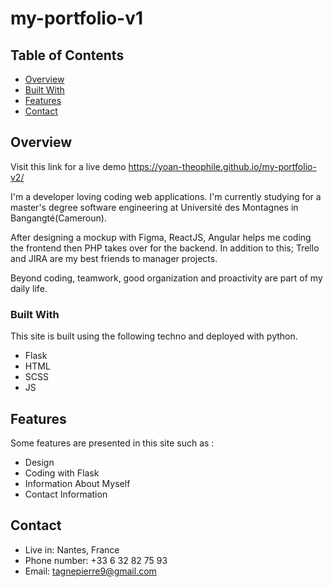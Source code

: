 # my-portfolio-v1

## Table of Contents

- [Overview](#overview)
- [Built With](#built-with)
- [Features](#features)
- [Contact](#contact)

## Overview

<!-- TODO: Add a screenshot of the live project. -->

<!-- TODO: UPDATE LINK FOR LIVE DEMO -->
Visit this link for a live demo <https://yoan-theophile.github.io/my-portfolio-v2/>

I'm a developer loving coding web applications. I'm currently studying for a master's degree software engineering at Université des Montagnes in Bangangté(Cameroun).

After designing a mockup with Figma, ReactJS, Angular helps me coding the frontend then PHP takes over for the backend. In addition to this; Trello and JIRA are my best friends to manager projects.

Beyond coding, teamwork, good organization and proactivity are part of my daily life.

### Built With

<!-- TODO: UPDATE THE TECHNO USED FOR DEPLOYMENT -->
This site is built using the following techno and deployed with python.

- Flask
- HTML
- SCSS
- JS

## Features

Some features are presented in this site such as :

- Design
- Coding with Flask
- Information About Myself
- Contact Information

## Contact

- Live in: Nantes, France
- Phone number: +33 6 32 82 75 93
- Email: tagnepierre9@gmail.com
